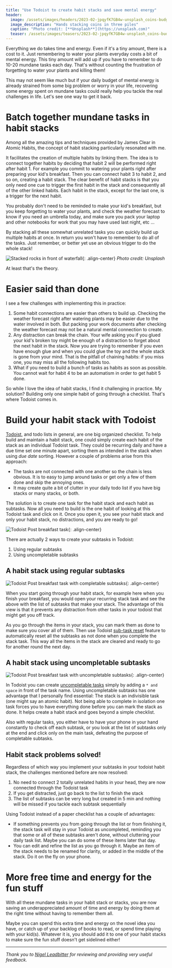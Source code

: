 ```yaml
---
title: "Use Todoist to create habit stacks and save mental energy"
header:
  image: /assets/images/headers/2023-02-jpqyfK7GB4w-unsplash_coins-budget.jpg
  image_description: "Hands stacking coins in three piles"
  caption: "Photo credit: [**Unsplash**](https://unsplash.com)"
  teaser: /assets/images/teasers/2023-02-jpqyfK7GB4w-unsplash_coins-budget.jpg
---
```


Everything we do takes time and energy. Even if it's a tiny amount, there is a cost to
it. Just remembering to water your plants everyday costs a bit of mental energy.
This tiny amount will add up if you have to remember to do 10-20 mundane tasks each day.
That's without counting the frustration of forgetting to water your plants and killing them!

This may not seem like much but
if your daily budget of mental energy is already strained from some big problem
or worry in your life, recovering some energy spent on mundane tasks
could really help you tackle the real challenges in life.
Let's see one way to get it back.

# Batch together mundane tasks in habit stacks

Among all the amazing tips and techniques provided by James Clear in Atomic Habits,
the concept of habit stacking particularly resonated with me.

It facilitates the creation of multiple habits by linking them. The idea is to connect together habits by deciding that habit 2 will be performed right after habit 1.
For example you commit to watering your plants right after preparing your kid's breakfast.
Then you can connect habit 3 to habit 2, and so on, creating a habit stack.
The clear benefit of habit stacks is that you only need one cue to trigger the first habit in the stack and consequently all of the other linked habits.
Each habit in the stack, except for the last one, is a trigger for the next habit.

You probably don't need to be reminded to make your kid's breakfast, but you keep
forgetting to water your plants, and check the weather forecast to know if you need
an umbrella today, and make sure you pack your laptop and other notebooks for work
that you may have used last night, etc ...

By stacking all these somewhat unrelated tasks you can quickly build up multiple
habits at once. In return you won't have to remember to do all of the tasks.
Just remember, or better yet use an obvious trigger to do the whole stack!

![Stacked rocks in front of waterfall](/assets/images/content/2023-03-MD6E2Sv__iA-unsplash_waterfall-and-rocks-stacked.jpg){: .align-center}
*Photo credit: Unsplash*

At least that's the theory.

# Easier said than done

I see a few challenges with implementing this in practice:

1. Some habit connections are easier than others to build up. Checking the weather
forecast right after watering plants may be easier due to the water involved in both.
But packing your work documents after checking the weather forecast may not be a
natural mental connection to create.
2. Any distraction can break the chain. Your wife asking you if you glued your kid's
broken toy might be enough of a distraction to forget about the next habit in the stack.
Now you are trying to remember if you even have enough glue and when you could glue
the toy and the whole stack is gone from your mind.
That is the pitfall of chaining habits: if you miss one, you may miss
all the following habits too.
3. What if you need to build a bunch of tasks as habits as soon as possible.
You cannot wait for habit 4
to be an automatism in order to get habit 5 done.

So while I love the idea of habit stacks, I find it challenging in practice.
My solution? Building only one simple habit of going through a checklist.
That's where Todoist comes in.

# Build your habit stack with Todoist

[Todoist](https://todoist.com/), and todo lists in general, are one big organized checklist.
To help build and maintain a habit stack, one could simply create each habit of the
stack as an individual Todoist task. They could be recurring daily and have a due
time set one minute apart, sorting them as intended in the stack when using *due date*
sorting.
However a couple of problems arise from this approach:

* The tasks are not connected with one another so the chain is less obvious.
It is to easy to jump around tasks or get only a few of them done and skip
the annoying ones.
* It may create quite a bit of clutter in your daily todo list if you have
big stacks or many stacks, or both.

The solution is to create one task for the habit stack and each habit as
subtasks. Now all you need to build is the one habit of looking at this Todoist
task and click on it. Once you open it, you see your habit stack and only your
habit stack, no distractions, and you are ready to go!

![Todoist Post breakfast task](/assets/images/content/2023-03-10_Todoist-PostBreakfastStack-Task.jpg){: .align-center}

There are actually 2 ways to create your subtasks in Todoist:
1. Using regular subtasks
2. Using uncompletable subtasks

## A habit stack using regular subtasks

![Todoist Post breakfast task with completable subtasks](/assets/images/content/2023-03-10_Todoist-PostBreakfastStack-CompletableSubTasks.jpg){: .align-center}

When you start going through your habit stack, for example here when you finish your breakfast,
you would open your recurring stack task and see the above with the list of subtasks
that make your stack.
The advantage of this view is that it prevents any distraction from other tasks in
your todoist that might get you off track.

As you go through the items in your stack, you can mark them as done to make sure
you cover all of them.
Then use Todoist [sub-task reset](https://todoist.com/help/articles/can-i-reset-sub-tasks)
feature to automatically reset all the subtasks as not done when you complete the
stack task. This way all the items in the stack are cleared and ready to go for
another round the next day.

## A habit stack using uncompletable subtasks

![Todoist Post breakfast task with uncompletable subtasks](/assets/images/content/2023-03-10_Todoist-PostBreakfastStack-UncompletableSubTasks.jpg){: .align-center}

In Todoist you can create [uncompletable tasks](https://todoist.com/help/articles/how-to-create-an-uncompletable-task)
simply by adding a `* and space` in front of the task name.
Using uncompletable subtasks has one advantage that I personally find essential:
The stack is an indivisible task (one might say an atomic habit).
Not being able to complete in isolation one task forces you to have everything done before you can mark the stack as done.
It helps create a habit stack and goes beyond a simple checklist.

Also with regular tasks, you either have to have your phone in your hand constantly
to check off each subtask, or you look at the list of subtasks only at the end
and click only on the main task, defeating the purpose of completable subtasks.

## Habit stack problems solved!

Regardless of which way you implement your subtasks in your todoist habit stack,
the challenges mentioned before are now resolved:

1. No need to connect 2 totally unrelated habits in your head, they are now
connected through the Todoist task
2. If you get distracted, just go back to the list to finish the stack
3. The list of subtasks can be very long but created in 5 min and nothing will be
missed if you tackle each subtask sequentially

Using Todoist instead of a paper checklist has a couple of advantages:

* If something prevents you from going through the list or from finishing it,
the stack task will stay in your Todoist as uncompleted, reminding you that
some or all of these subtasks aren't done, without cluttering your daily task list.
Maybe you can do some of these items later that day.
* You can edit and refine the list as you go through it. Maybe an item of the
stack needs to be renamed for clarity, or added in the middle of the stack.
Do it on the fly on your phone.

# More free time and energy for the fun stuff

With all these mundane tasks in your habit stack or stacks, you are now saving
an underappreciated amount of time and energy by doing them at the right time
without having to remember them all.

Maybe you can spend this extra time and energy on the novel idea you have, or
catch up of your backlog of books to read, or spend time playing with your kid(s).
Whatever it is, you should add it to one of your habit stacks to make sure
the fun stuff doesn't get sidelined either!

---

*Thank you to [Nigel Leadbitter](https://www.linkedin.com/in/nigel-leadbitter-1b0414151/) for reviewing and providing very useful feedback.*
